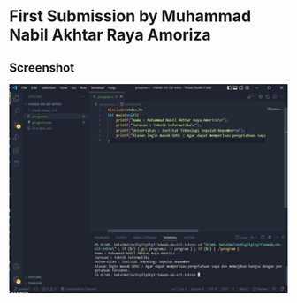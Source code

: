 # First Submission by Muhammad Nabil Akhtar Raya Amoriza

## Screenshot
![Screenshot](screenshot.png)